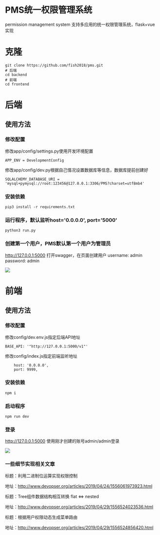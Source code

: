 # PMS统一权限管理系统
permission management system 支持多应用的统一权限管理系统，flask+vue实现

# 克隆
```
git clone https://github.com/fish2018/pms.git
# 后端
cd backend
# 前端
cd frontend
```

# 后端

## 使用方法

### 修改配置
修改app/config/settings.py使用开发环境配置
```
APP_ENV = DevelopmentConfig
```
修改app/config/dev.py根据自己情况设置数据库等信息，数据库提前创建好
```
SQLALCHEMY_DATABASE_URI = 'mysql+pymysql://root:123456@127.0.0.1:3306/PMS?charset=utf8mb4'
```
### 安装依赖
```
pip3 install -r requirements.txt
```

### 运行程序，默认监听host='0.0.0.0', port='5000'
```
python3 run.py
```

### 创建第一个用户，PMS默认第一个用户为管理员
http://127.0.0.1:5000 打开swagger，在页面创建用户 username: admin password: admin

![](https://raw.githubusercontent.com/fish2018/pms-template/master/img/backend.jpg)

# 前端

## 使用方法

### 修改配置
修改config/dev.env.js指定后端API地址
```
BASE_API: '"http://127.0.0.1:5000/v1"'
```
修改config/index.js指定前端监听地址
```
    host: '0.0.0.0',
    port: 9999,
```

### 安装依赖
```
npm i
```

### 启动程序
```
npm run dev
```

### 登录
http://127.0.0.1:5000 使用刚才创建的账号admin/admin登录

![](https://raw.githubusercontent.com/fish2018/pms-template/master/img/frontend.jpg)

### 一些细节实现相关文章

标题：利用二进制位运算实现权限控制

地址：http://www.devopser.org/articles/2019/04/24/1556061973923.html

标题：Tree组件数据结构相互转换 flat <=> nested

地址：http://www.devopser.org/articles/2019/04/29/1556524023536.html

标题：根据用户权限动态生成菜单路由

地址：http://www.devopser.org/articles/2019/04/29/1556524856420.html

